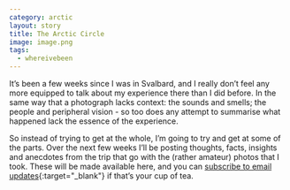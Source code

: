 ```yaml
---
category: arctic
layout: story
title: The Arctic Circle
image: image.png
tags:
  - whereivebeen
---
```

It’s been a few weeks since I was in Svalbard, and I really don’t feel any more equipped to talk about my experience there than I did before. In the same way that a photograph lacks context: the sounds and smells; the people and peripheral vision - so too does any attempt to summarise what happened lack the essence of the experience.

So instead of trying to get at the whole, I’m going to try and get at some of the parts. Over the next few weeks I’ll be posting thoughts, facts, insights and anecdotes from the trip that go with the (rather amateur) photos that I took. These will be made available here, and you can [subscribe to email updates](https://tinyletter.com/pdyxs){:target="_blank"} if that’s your cup of tea.
